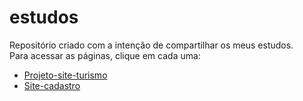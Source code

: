 # estudos
 
Repositório criado com a intenção de compartilhar os meus estudos.  
Para acessar as páginas, clique em cada uma:  
* [Projeto-site-turismo](https://danieloliveirass.github.io/estudos/flexBox/index.html)  
* [Site-cadastro](https://danieloliveirass.github.io/estudos/formulario.html)
